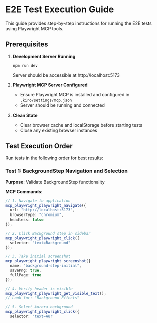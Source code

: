 # E2E Test Execution Guide

This guide provides step-by-step instructions for running the E2E tests using Playwright MCP tools.

## Prerequisites

1. **Development Server Running**
   ```bash
   npm run dev
   ```
   Server should be accessible at http://localhost:5173

2. **Playwright MCP Server Configured**
   - Ensure Playwright MCP is installed and configured in `.kiro/settings/mcp.json`
   - Server should be running and connected

3. **Clean State**
   - Clear browser cache and localStorage before starting tests
   - Close any existing browser instances

## Test Execution Order

Run tests in the following order for best results:

### Test 1: BackgroundStep Navigation and Selection

**Purpose**: Validate BackgroundStep functionality

**MCP Commands**:

```typescript
// 1. Navigate to application
mcp_playwright_playwright_navigate({
  url: "http://localhost:5173",
  browserType: "chromium",
  headless: false
});

// 2. Click Background step in sidebar
mcp_playwright_playwright_click({
  selector: "text=Background"
});

// 3. Take initial screenshot
mcp_playwright_playwright_screenshot({
  name: "background-step-initial",
  savePng: true,
  fullPage: true
});

// 4. Verify header is visible
mcp_playwright_playwright_get_visible_text();
// Look for: "Background Effects"

// 5. Select Aurora background
mcp_playwright_playwright_click({
  selector: "text=Aur